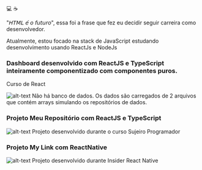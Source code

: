 :computer: :coffee:

"𝘏𝘛𝘔𝘓 𝘦́ 𝘰 𝘧𝘶𝘵𝘶𝘳𝘰", essa foi a frase que fez eu decidir seguir carreira como desenvolvedor.

Atualmente, estou focado na stack de JavaScript estudando desenvolvimento usando ReactJs e NodeJs


### **Dashboard desenvolvido com ReactJS e TypeScript inteiramente componentizado com componentes puros.**
Curso de React

![alt-text](https://camo.githubusercontent.com/4426c83df47d093e3f6ba8abb1220b1a329d8ce0756bf4835bc24be3ed43eeac/68747470733a2f2f692e6962622e636f2f53307043664d642f64617368626f6172642e676966)
Não há banco de dados. Os dados são carregados de 2 arquivos que contém arrays simulando os repositórios de dados.

### **Projeto Meu Repositório com ReactJS e TypeScript**
![alt-text](https://camo.githubusercontent.com/bae19d0f6f66bb16ea7e1676a7ce6ca3adad3c6557297813f0a2a726876f970f/68747470733a2f2f692e6962622e636f2f6e72664866734e2f416e696d612d6f2e676966)
Projeto desenvolvido durante o curso Sujeiro Programador

### **Projeto My Link com ReactNative**
![alt-text](https://camo.githubusercontent.com/7bfdb491b92c5fcdb7461c505d6f451d282da055a3480543f9807476b39d9f4e/68747470733a2f2f692e6962622e636f2f385958443242762f6d796c696e6b2e676966)
Projeto desenvolvido durante Insider React Native

<!--
**alexferreira1796/alexferreira1796** is a ✨ _special_ ✨ repository because its `README.md` (this file) appears on your GitHub profile.

Here are some ideas to get you started:

- 🔭 I’m currently working on ...
- 🌱 I’m currently learning ...
- 👯 I’m looking to collaborate on ...
- 🤔 I’m looking for help with ...
- 💬 Ask me about ...
- 📫 How to reach me: ...
- 😄 Pronouns: ...
- ⚡ Fun fact: ...
-->
